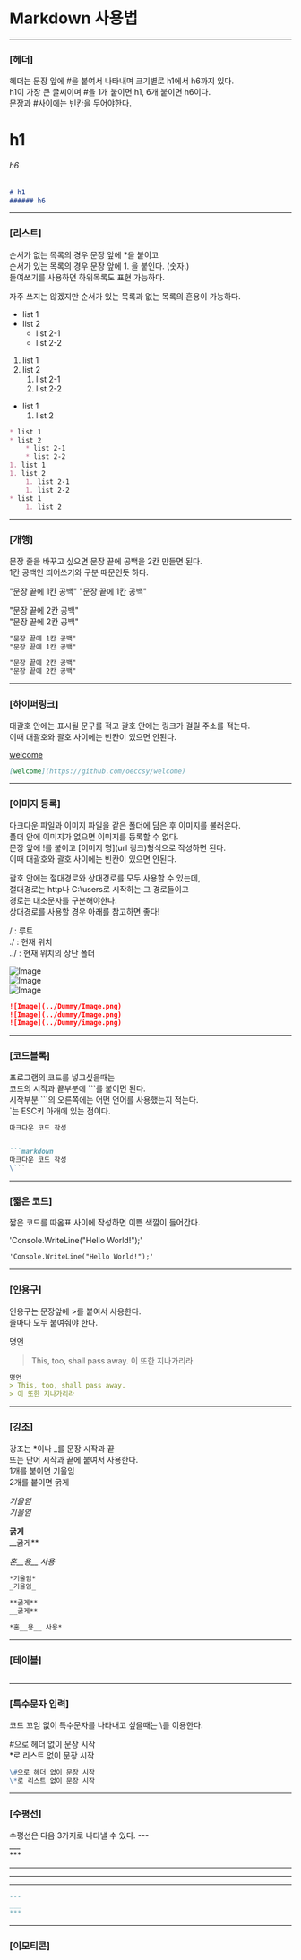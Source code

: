 # Markdown 사용법  

---  

### [헤더]  
헤더는 문장 앞에 #을 붙여서 나타내며 크기별로 h1에서 h6까지 있다.  
h1이 가장 큰 글씨이며 #을 1개 붙이면 h1, 6개 붙이면 h6이다.  
문장과 #사이에는 빈칸을 두어야한다.  
  
# h1  
###### h6  
  
```markdown
# h1  
###### h6  
```  
---  
  
### [리스트]  
순서가 없는 목록의 경우 문장 앞에 *을 붙이고  
순서가 있는 목록의 경우 문장 앞에 1. 을 붙인다. (숫자.)  
들여쓰기를 사용하면 하위목록도 표현 가능하다.  
  
자주 쓰지는 않겠지만 순서가 있는 목록과 없는 목록의 혼용이 가능하다.  
* list 1
* list 2
	* list 2-1
	* list 2-2
1. list 1
1. list 2
	1. list 2-1
	1. list 2-2
* list 1
	1. list 2  
  
```markdown
* list 1
* list 2
	* list 2-1
	* list 2-2
1. list 1
1. list 2
	1. list 2-1
	1. list 2-2
* list 1
	1. list 2
```  
---  

### [개행]  
문장 줄을 바꾸고 싶으면 문장 끝에 공백을 2칸 만들면 된다.  
1칸 공백인 띄어쓰기와 구분 때문인듯 하다.  

"문장 끝에 1칸 공백" 
"문장 끝에 1칸 공백" 

"문장 끝에 2칸 공백"  
"문장 끝에 2칸 공백"  

```markdown
"문장 끝에 1칸 공백" 
"문장 끝에 1칸 공백" 

"문장 끝에 2칸 공백"  
"문장 끝에 2칸 공백"  
```  
---  

### [하이퍼링크]  
대괄호 안에는 표시될 문구를 적고
괄호 안에는 링크가 걸릴 주소를 적는다.  
이때 대괄호와 괄호 사이에는 빈칸이 있으면 안된다.  

[welcome](https://github.com/oeccsy/welcome)  

```markdown
[welcome](https://github.com/oeccsy/welcome)  
```  
---  

### [이미지 등록]  
마크다운 파일과 이미지 파일을 같은 폴더에 담은 후 이미지를 불러온다.  
폴더 안에 이미지가 없으면 이미지를 등록할 수 없다.  
문장 앞에 !를 붙이고 [이미지 명](url 링크)형식으로 작성하면 된다.  
이때 대괄호와 괄호 사이에는 빈칸이 있으면 안된다.  
  
괄호 안에는 절대경로와 상대경로를 모두 사용할 수 있는데,  
절대경로는 http나 C:\users로 시작하는 그 경로들이고  
경로는 대소문자를 구분해야한다.  
상대경로를 사용할 경우 아래를 참고하면 좋다!  
  
/ : 루트  
./ : 현재 위치  
../ : 현재 위치의 상단 폴더  

![Image](../Dummy/Image.png)  
![Image](../dummy/Image.png)  
![Image](../Dummy/image.png)  

```markdown
![Image](../Dummy/Image.png)
![Image](../dummy/Image.png)  
![Image](../Dummy/image.png)  
```  
---
  
### [코드블록]  
프로그램의 코드를 넣고싶을때는  
코드의 시작과 끝부분에 \```를 붙이면 된다.  
시작부분 \```의 오른쪽에는 어떤 언어를 사용했는지 적는다.  
`는 ESC키 아래에 있는 점이다.  
  
```markdown  
마크다운 코드 작성  
```  
  
```markdown  

```markdown  
마크다운 코드 작성  
\```  

```  
---  

### [짧은 코드]  
짧은 코드를 따옴표 사이에 작성하면 이쁜 색깔이 들어간다.

'Console.WriteLine("Hello World!");'  
  
```markdown
'Console.WriteLine("Hello World!");'
```
---  
  
### [인용구]  
인용구는 문장앞에 >를 붙여서 사용한다.  
줄마다 모두 붙여줘야 한다.  
  
명언
> This, too, shall pass away.
> 이 또한 지나가리라
  
```markdown
명언
> This, too, shall pass away.
> 이 또한 지나가리라
```  
---
  
### [강조]  
강조는 *이나 _를 문장 시작과 끝  
또는 단어 시작과 끝에 붙여서 사용한다.  
1개를 붙이면 기울임  
2개를 붙이면 굵게  

*기울임*  
_기울임_  

**굵게**  
__굵게**  

*혼__용__ 사용*  
```markdown
*기울임*  
_기울임_  

**굵게**  
__굵게**  

*혼__용__ 사용*  
```
---  
  
### [테이블]  

```markdown

```

---
### [특수문자 입력]  
코드 꼬임 없이 특수문자를 나타내고 싶을때는 \를 이용한다.  

\#으로 헤더 없이 문장 시작  
\*로 리스트 없이 문장 시작  
  
```markdown
\#으로 헤더 없이 문장 시작  
\*로 리스트 없이 문장 시작  
```
---  
  
### [수평선]  
수평선은 다음 3가지로 나타낼 수 있다.
\---  
\___  
\***  
  
---
___
***

```markdown
---
___
***
```
---

### [이모티콘]

```markdown

```

